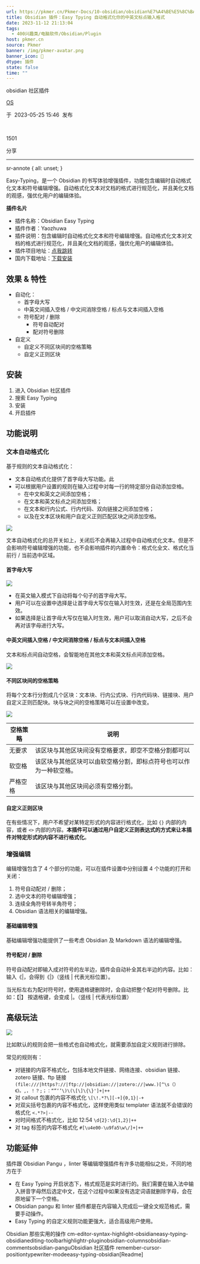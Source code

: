 ```yaml
---
url: https://pkmer.cn/Pkmer-Docs/10-obsidian/obsidian%E7%A4%BE%E5%8C%BA%E6%8F%92%E4%BB%B6/easy-typing-obsidian/
title: Obsidian 插件：Easy Tpying 自动格式化你的中英文标点输入格式
date: 2023-11-12 21:13:04
tags:
  - 400兴趣类/电脑软件/Obsidian/Plugin
host: pkmer.cn
source: Pkmer
banner: /img/pkmer-avatar.png
banner_icon: 🔖
dtype: 插件
state: false
time: ""
---
```

<div class="menu-toggle"> <SidebarToggle client:idle ></SidebarToggle> </div>

obsidian 社区插件

[OS](https://pkmer.cn/authors/os)

于  2023-05-25 15:46  发布

 

1501

分享

* * *

sr-annote { all: unset; }

Easy-Typing，是一个 Obsidian 的书写体验增强插件，功能包含编辑时自动格式化文本和符号编辑增强。自动格式化文本对文档的格式进行规范化，并且美化文档的观感，强优化用户的编辑体验。

**插件名片**

*   插件名称：Obsidian Easy Typing
*   插件作者：Yaozhuwa
*   插件说明：包含编辑时自动格式化文本和符号编辑增强。自动格式化文本对文档的格式进行规范化，并且美化文档的观感，强优化用户的编辑体验。
*   插件项目地址：[点我跳转](https://github.com/Yaozhuwa/easy-typing-obsidian)
*   国内下载地址：[下载安装](https://pkmer.cn/products/plugin/pluginMarket/?easy-typing-obsidian)

## 效果 & 特性

*   自动化：
    *   首字母大写
    *   中英文间插入空格 / 中文间消除空格 / 标点与文本间插入空格
    *   符号配对 / 删除
        *   符号自动配对
        *   配对符号删除
*   自定义
    *   自定义不同区块间的空格策略
    *   自定义正则区块

## 安装

1.  进入 Obsidian 社区插件
2.  搜索 Easy Typing
3.  安装
4.  开启插件

## 功能说明

### 文本自动格式化

基于规则的文本自动格式化：

*   文本自动格式化提供了首字母大写功能。此
*   可以根据用户设置的规则在输入过程中对每一行的特定部分自动添加空格。
    *   在中文和英文之间添加空格；
    *   在文本和英文标点之间添加空格；
    *   在文本和行内公式、行内代码、双向链接之间添加空格；
    *   以及在文本区块和用户自定义正则匹配区块之间添加空格。

![](https://cdn.pkmer.cn/images/638091ac6e79c7f51b304cfead5c34b2_MD5.png!pkmer)

文本自动格式化的总开关如上，关闭后不会再输入过程中自动格式化文本。但是不会影响符号编辑增强的功能，也不会影响插件的内置命令：格式化全文、格式化当前行 / 当前选中区域。

#### 首字母大写

![](https://cdn.pkmer.cn/images/a0782b68c5569cacb70cf3e90463f4af_MD5.png!pkmer)

*   在英文输入模式下自动将每个句子的首字母大写。
*   用户可以在设置中选择是让首字母大写仅在输入时生效，还是在全局范围内生效。
*   如果选择是让首字母大写仅在输入时生效，用户可以取消自动大写，之后不会再对该字母进行大写。

#### 中英文间插入空格 / 中文间消除空格 / 标点与文本间插入空格

文本和标点间自动空格，会智能地在其他文本和英文标点间添加空格。

![](https://cdn.pkmer.cn/images/f1ae0c214f723dbdf78d0087f8c527eb_MD5.png!pkmer)

#### 不同区块间的空格策略

将每个文本行分割成几个区块：文本块、行内公式块、行内代码块、链接块、用户自定义正则匹配块。块与块之间的空格策略可以在设置中改变。

![](https://cdn.pkmer.cn/images/c7f087449a936bfaea6e21e6c1b5f561_MD5.png!pkmer)

<table><thead><tr><th>空格策略</th><th>说明</th></tr></thead><tbody><tr><td>无要求</td><td>该区块与其他区块间没有空格要求，即空不空格分割都可以</td></tr><tr><td>软空格</td><td>该区块与其他区块可以由软空格分割，即标点符号也可以作为一种软空格。</td></tr><tr><td>严格空格</td><td>该区块与其他区块间必须有空格分割。</td></tr></tbody></table>

#### 自定义正则区块

在有些情况下，用户不希望对某特定形式的内容进行格式化，比如 `{}` 内部的内容，或者 `<>` 内部的内容。**本插件可以通过用户自定义正则表达式的方式来让本插件对特定形式的内容不进行格式化**。

### 增强编辑

编辑增强包含了 4 个部分的功能，可以在插件设置中分别设置 4 个功能的打开和关闭：

1.  符号自动配对 / 删除；
2.  选中文本的符号编辑增强；
3.  连续全角符号转半角符号；
4.  Obsidian 语法相关的编辑增强。

#### 基础编辑增强

基础编辑增强功能提供了一些考虑 Obsidian 及 Markdown 语法的编辑增强。

#### 符号配对 / 删除

符号自动配对即输入成对符号的左半边，插件会自动补全其右半边的内容。比如：输入《|，会得到《|》（竖线 | 代表光标位置）。

当光标左右为配对符号时，使用退格键删除时，会自动把整个配对符号删除。比如：【|】 按退格键，会变成 |。（竖线 | 代表光标位置）

## 高级玩法

![](https://cdn.pkmer.cn/images/202305041002627.png!pkmer)

比如默认的规则会把一些格式也自动格式化，就需要添加自定义规则进行排除。

常见的规则有：

*   对链接的内容不格式化，包括本地文件链接、网络连接、obsidian 链接、zotero 链接、ftp 链接 `(file:///|https?://|ftp://|obsidian://|zotero://|www.)[^\s（）《》。,，！？;；：“”‘’\)\(\[\]\{\}']+|++`
*   对 callout 包裹的内容不格式化 `\[\!.*?\][-+]{0,1}|-+`
*   对双尖括号包裹的内容不格式化，这样使用类似 templater 语法就不会错误的格式化 `<.*?>|--`
*   对时间格式不格式化，比如 12:54 `\d{2}:\d{1,2}|++`
*   对 tag 标签的内容不格式化 `#[\u4e00-\u9fa5\w\/]+|++`

## 功能延伸

插件跟 Obsidian Pangu ，linter 等编辑增强插件有许多功能相似之处，不同的地方在于

*   在 Easy Typing 开启状态下，格式规范是实时进行的。我们需要在输入法中输入拼音字母然后选定中文，在这个过程中如果没有选定词语就删除字母，会在原地留下一个空格。
*   Obsidian pangu 和 linter 插件都是在内容输入完成后一键全文规范格式，需要手动操作。
*   Easy Typing 的自定义规则功能更强大，适合高级用户使用。

Obsidian 那些实用的操作 cm-editor-syntax-highlight-obsidianeasy-typing-obsidianediting-toolbarhighlightr-pluginobsidian-columnsobsidian-commentsobsidian-panguObsidian 社区插件 remember-cursor-positiontypewriter-modeeasy-typing-obsidian[Readme]